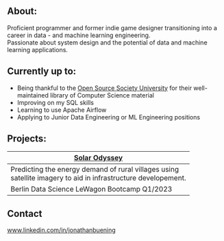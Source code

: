 
## About:
Proficient programmer and former indie game
designer transitioning into a career in data - and
machine learning engineering. <br /> Passionate about system design and the potential of data and
machine learning applications.

## Currently up to:
- Being thankful to the [Open Source Society University](https://github.com/ossu/computer-science) for their well-maintained library of Computer Science material
- Improving on my SQL skills
- Learning to use Apache Airflow
- Applying to Junior Data Engineering or ML Engineering positions

## Projects:

| [Solar Odyssey](https://github.com/karimelbana/SolarOdyssey) |
| - |
| Predicting the energy demand of rural villages using <br />satellite imagery to aid in infrastructure developement.|
| Berlin Data Science LeWagon Bootcamp Q1/2023 | 

## Contact
www.linkedin.com/in/jonathanbuening


<!--
**Jobuen/Jobuen** is a ✨ _special_ ✨ repository because its `README.md` (this file) appears on your GitHub profile.

Here are some ideas to get you started:

- 🔭 I’m currently working on ...
- 🌱 I’m currently learning ...
- 👯 I’m looking to collaborate on ...
- 🤔 I’m looking for help with ...
- 💬 Ask me about ...
- 📫 How to reach me: ...
- 😄 Pronouns: ...
- ⚡ Fun fact: ...
-->
